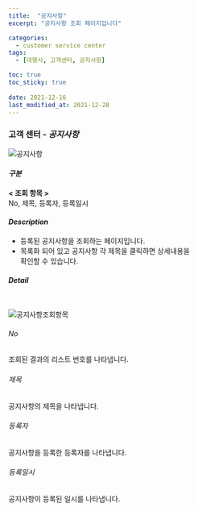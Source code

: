 ```yaml
---
title:  "공지사항"
excerpt: "공지사항 조회 페이지입니다"

categories:
  - customer service center
tags:
  - [대행사, 고객센터, 공지사항]

toc: true
toc_sticky: true
 
date: 2021-12-16
last_modified_at: 2021-12-28
---
```


### 고객 센터 - *공지사항*
![공지사항](https://user-images.githubusercontent.com/95394003/147037406-93ea8018-2001-430a-b9ae-248923eed882.jpeg)

#### *구분* <br>
**< 조회 항목 >** 
<br>No, 제목, 등록자, 등록일시


#### *Description*
- 등록된 공지사항을 조회하는 페이지입니다.
- 목록화 되어 있고 공지사항 각 제목을 클릭하면 상세내용을<br>확인할 수 있습니다.

#### *Detail*
<br>

![공지사항조회항목](https://user-images.githubusercontent.com/95394003/147037538-f9a5683c-b98c-42be-aae6-b0ff34052cdc.jpeg)
###### No
조회된 결과의 리스트 번호를 나타냅니다.

###### 제목
공지사항의 제목을 나타냅니다.

###### 등록자
공지사항을 등록한 등록자를 나타냅니다.

###### 등록일시
공지사항이 등록된 일시를 나타냅니다.